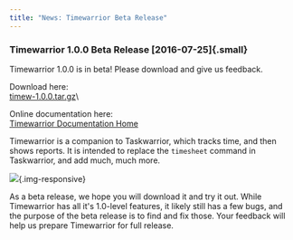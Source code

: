 ```yaml
---
title: "News: Timewarrior Beta Release"
---
```


### Timewarrior 1.0.0 Beta Release [2016-07-25]{.small}

Timewarrior 1.0.0 is in beta! Please download and give us feedback.

Download here:\
[timew-1.0.0.tar.gz](/download/timew-1.0.0.tar.gz)\

Online documentation here:\
[Timewarrior Documentation Home](https://timewarrior.net/docs.html)

Timewarrior is a companion to Taskwarrior, which tracks time, and then shows
reports. It is intended to replace the `timesheet` command in Taskwarrior, and
add much, much more.

![](/docs/images/day8.png){.img-responsive}

As a beta release, we hope you will download it and try it out. While
Timewarrior has all it\'s 1.0-level features, it likely still has a few bugs,
and the purpose of the beta release is to find and fix those. Your feedback will
help us prepare Timewarrior for full release.
